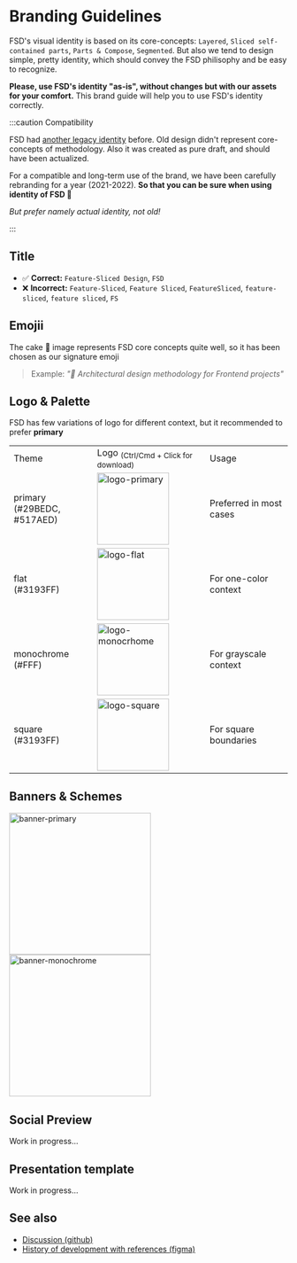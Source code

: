 # Branding Guidelines

FSD's visual identity is based on its core-concepts: `Layered`, `Sliced self-contained parts`, `Parts & Compose`, `Segmented`.
But also we tend to design simple, pretty identity, which should convey the FSD philisophy and be easy to recognize.

**Please, use FSD's identity "as-is", without changes but with our assets for your comfort.** This brand guide will help you to use FSD's identity correctly.

:::caution Compatibility

FSD had [another legacy identity](https://drive.google.com/drive/folders/11Y-3qZ_C9jOFoW2UbSp11YasOhw4yBdl?usp=sharing) before. Old design didn't represent core-concepts of methodology. Also it was created as pure draft, and should have been actualized.

For a compatible and long-term use of the brand, we have been carefully rebranding for a year (2021-2022). **So that you can be sure when using identity of FSD 🍰**

*But prefer namely actual identity, not old!*

:::

## Title

- ✅ **Correct:** `Feature-Sliced Design`, `FSD`
- ❌ **Incorrect:** `Feature-Sliced`, `Feature Sliced`, `FeatureSliced`, `feature-sliced`, `feature sliced`, `FS`

## Emojii

The cake 🍰 image represents FSD core concepts quite well, so it has been chosen as our signature emoji

> Example: *"🍰 Architectural design methodology for Frontend projects"*

## Logo & Palette

FSD has few variations of logo for different context, but it recommended to prefer **primary**

<!-- FIXME: refactor; use as Brand component for? -->
<!-- FIXME: Fix downloading -->

<table style={{ textAlign: "center" }}>
    <tr>
        <td>Theme</td>
        <td>Logo <sub style={{ color: "gray", display: "block" }}>(Ctrl/Cmd + Click for download)</sub></td>
        <td>Usage</td>
    </tr>
    <tr>
        <td style={{ color: "#FFF", background: "linear-gradient(135deg, rgba(41,190,220,1) 0%, rgba(81,122,237,1) 100%)" }}>primary <br/> (#29BEDC, #517AED)</td>
        <td><a href="/img/brand/logo-primary.png" download><img src="/img/brand/logo-primary.png" height="130" alt="logo-primary" /></a></td>
        <td>Preferred in most cases</td>
    </tr>
    <tr>
        <td style={{ color: "#FFF", background: "#3193FF" }}>flat <br/> (#3193FF)</td>
        <td><a href="/img/brand/logo-flat.png" download><img src="/img/brand/logo-flat.png" height="130" alt="logo-flat" /></a></td>
        <td>For one-color context</td>
    </tr>
    <tr>
        <td style={{ color: "#000", background: "#FFF" }}>monochrome <br /> (#FFF)</td>
        <td style={{ color: "#000", background: "#242526" }}><a href="/img/brand/logo-monochrome.png" download><img src="/img/brand/logo-monochrome.png" height="130" alt="logo-monocrhome" /></a></td>
        <td>For grayscale context</td>
    </tr>
    <tr>
        <td style={{ color: "#FFF", background: "#3193FF" }}>square <br/> (#3193FF)</td>
        <td><a href="/img/brand/logo-square.png" download><img src="/img/brand/logo-square.png" height="130" alt="logo-square" /></a></td>
        <td>For square boundaries</td>
    </tr>
</table>

## Banners & Schemes

<a href="/img/brand/banner-primary.jpg" download><img src="/img/brand/banner-primary.jpg" height="256" alt="banner-primary" /></a>
<a href="/img/brand/banner-monochrome.jpg" download><img src="/img/brand/banner-monochrome.jpg" height="256" alt="banner-monochrome" /></a>

## Social Preview

Work in progress...

## Presentation template

Work in progress...

## See also

- [Discussion (github)](https://github.com/feature-sliced/documentation/discussions/399)
- [History of development with references (figma)](https://www.figma.com/file/RPphccpoeasVB0lMpZwPVR/FSD-Brand?node-id=0%3A1)
